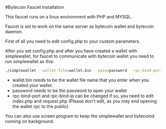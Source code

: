 #Bytecoin Faucet Installation

This faucet runs on a linux environment with PHP and MYSQL.

Faucet is set to work on the same server as bytecoin wallet and bytecoin daemon.

First of all you need to edit config.php to your custom parameters.

After you set config.php and after you have created a wallet with simplewallet, for faucet to communicate with bytecoin wallet you need to run simplewallet as this:

```bash
./simplewallet --wallet-file=wallet.bin --pass=password --rpc-bind-port=8070 --rpc-bind-ip=127.0.01
```


* wallet.bin needs to be the wallet file name that you enter when you created your wallet.
* password needs to be the password to open your wallet
* rpc-bind-port and rpc-bind-ip can be changed if so, you need to edit index.php and request.php (Please don't edit, as you may end opening the wallet rpc to the public)

You can also use screen program to keep the simplewallet and bytecoind running on background.